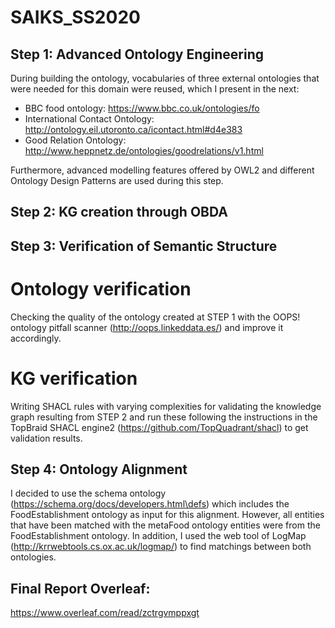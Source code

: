 # SAIKS_SS2020

## Step 1: Advanced Ontology Engineering

During building the ontology, vocabularies of three external ontologies that were needed for this domain were reused, which I present in the next:
* BBC food ontology: https://www.bbc.co.uk/ontologies/fo
* International Contact Ontology: http://ontology.eil.utoronto.ca/icontact.html#d4e383
* Good Relation Ontology: http://www.heppnetz.de/ontologies/goodrelations/v1.html

Furthermore, advanced modelling features offered by OWL2 and different Ontology Design Patterns are used during this step.

## Step 2: KG creation through OBDA

## Step 3: Verification of Semantic Structure
# Ontology verification
Checking the quality of the ontology created at STEP 1 with the OOPS! ontology pitfall scanner (http://oops.linkeddata.es/) and improve it accordingly.
# KG verification
Writing SHACL rules with varying complexities for validating the knowledge graph resulting from STEP 2 and run these following the instructions in the
TopBraid SHACL engine2 (https://github.com/TopQuadrant/shacl) to get validation results.

## Step 4: Ontology Alignment

I decided to use the schema ontology (https://schema.org/docs/developers.html\defs) which includes the FoodEstablishment ontology as input for this alignment. However, all entities that have been matched with the metaFood ontology entities were from the FoodEstablishment ontology.
In addition, I used the web tool of LogMap (http://krrwebtools.cs.ox.ac.uk/logmap/) to find matchings between both ontologies.


## Final Report Overleaf:

https://www.overleaf.com/read/zctrgvmppxgt
